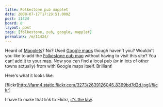 ```yaml
---
title: Folkestone pub mapplet
date: 2008-07-17T17:29:51.000Z
post: 11424
board: 8
layout: post
tags: [folkestone, pub, google, mapplet]
permalink: /m/11424/
---
```

Heard of <a href="https://www.google.co.uk/search?q=mapplets">Mapplets</a>? No? Used <a href="http://maps.google.co.uk">Google maps</a> though haven't you? Wouldn't you like to add the <a href="http://www.folkestonegerald.com/map/">Folkestone pub map</a> without having to visit this site? You can! <a href="http://maps.google.com/ig/add?synd=mpl&pid=mpl&moduleurl=http://www.clarkeology.com/widgets/mapplet.xml">add it to your map</a>. Now you can find a local pub (or in lots of other towns actually) from with Google maps itself. Brilliant!

Here's what it looks like:

[flickr]http://farm4.static.flickr.com/3273/2639126046_8369bd7d2d.jpg[/flickr]

I have to make that link to Flickr, <a href="http://flickr.com/guidelines.gne">it's the law</a>.
